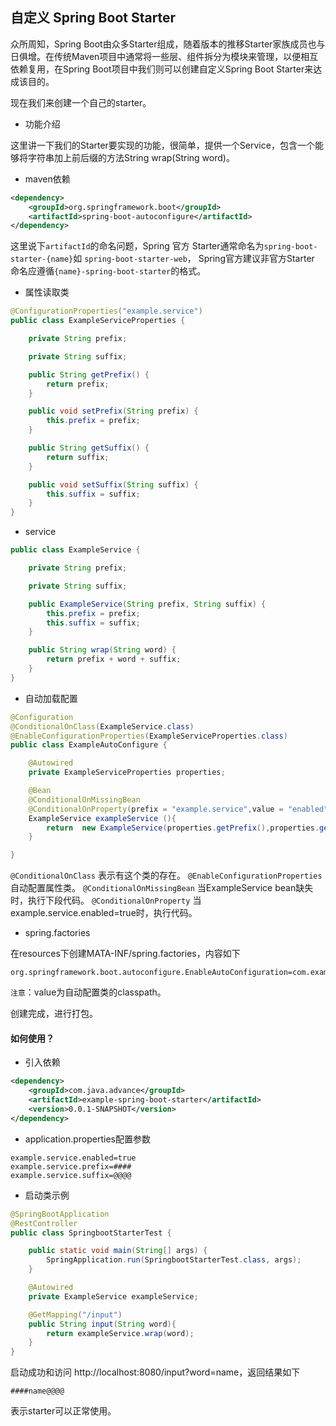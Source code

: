 ## 自定义 Spring Boot Starter

众所周知，Spring Boot由众多Starter组成，随着版本的推移Starter家族成员也与日俱增。在传统Maven项目中通常将一些层、组件拆分为模块来管理，以便相互依赖复用，在Spring Boot项目中我们则可以创建自定义Spring Boot Starter来达成该目的。

现在我们来创建一个自己的starter。

- 功能介绍

这里讲一下我们的Starter要实现的功能，很简单，提供一个Service，包含一个能够将字符串加上前后缀的方法String wrap(String word)。

- maven依赖
```xml
<dependency>
    <groupId>org.springframework.boot</groupId>
    <artifactId>spring-boot-autoconfigure</artifactId>
</dependency>
```

这里说下`artifactId`的命名问题，Spring 官方 Starter通常命名为`spring-boot-starter-{name}`如 `spring-boot-starter-web`， Spring官方建议非官方Starter
命名应遵循`{name}-spring-boot-starter`的格式。

- 属性读取类
```java
@ConfigurationProperties("example.service")
public class ExampleServiceProperties {

    private String prefix;

    private String suffix;

    public String getPrefix() {
        return prefix;
    }

    public void setPrefix(String prefix) {
        this.prefix = prefix;
    }

    public String getSuffix() {
        return suffix;
    }

    public void setSuffix(String suffix) {
        this.suffix = suffix;
    }
}
```

- service
```java
public class ExampleService {

    private String prefix;

    private String suffix;

    public ExampleService(String prefix, String suffix) {
        this.prefix = prefix;
        this.suffix = suffix;
    }

    public String wrap(String word) {
        return prefix + word + suffix;
    }
}
```
- 自动加载配置
```java
@Configuration
@ConditionalOnClass(ExampleService.class)
@EnableConfigurationProperties(ExampleServiceProperties.class)
public class ExampleAutoConfigure {

    @Autowired
    private ExampleServiceProperties properties;

    @Bean
    @ConditionalOnMissingBean
    @ConditionalOnProperty(prefix = "example.service",value = "enabled",havingValue = "true")
    ExampleService exampleService (){
        return  new ExampleService(properties.getPrefix(),properties.getSuffix());
    }

}
```
`@ConditionalOnClass` 表示有这个类的存在。
`@EnableConfigurationProperties` 自动配置属性类。
`@ConditionalOnMissingBean` 当ExampleService bean缺失时，执行下段代码。
`@ConditionalOnProperty` 当example.service.enabled=true时，执行代码。

- spring.factories

在resources下创建MATA-INF/spring.factories，内容如下
```properties
org.springframework.boot.autoconfigure.EnableAutoConfiguration=com.example.zwd.springbootstarter.config.ExampleAutoConfigure
```
`注意`：value为自动配置类的classpath。

创建完成，进行打包。
#### 如何使用？

- 引入依赖
```xml
<dependency>
    <groupId>com.java.advance</groupId>
    <artifactId>example-spring-boot-starter</artifactId>
    <version>0.0.1-SNAPSHOT</version>
</dependency>
```

- application.properties配置参数
```properties
example.service.enabled=true
example.service.prefix=####
example.service.suffix=@@@@
```
- 启动类示例
```java
@SpringBootApplication
@RestController
public class SpringbootStarterTest {

    public static void main(String[] args) {
        SpringApplication.run(SpringbootStarterTest.class, args);
    }

    @Autowired
    private ExampleService exampleService;

    @GetMapping("/input")
    public String input(String word){
        return exampleService.wrap(word);
    }
}
```

启动成功和访问 http://localhost:8080/input?word=name，返回结果如下

    ####name@@@@
    
表示starter可以正常使用。